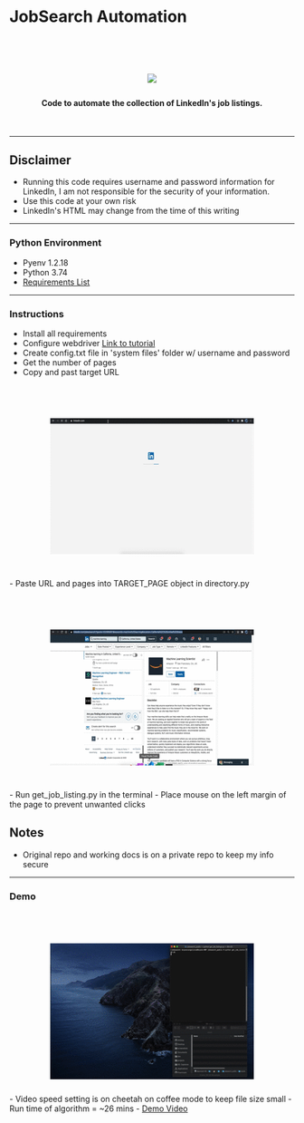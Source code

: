 # JobSearch Automation
<h1 align="center">
  <br>
<img src="/images.png" width="160">
</h1>

<h4 align="center">Code to automate the collection of LinkedIn's job listings.</h4>

<br/>

---
## Disclaimer

- Running this code requires username and password information for LinkedIn, I am not responsible for the security of your information.
- Use this code at your own risk
- LinkedIn's HTML may change from the time of this writing

---

### Python Environment

- Pyenv 1.2.18
- Python 3.74
- <a href="https://github.com/bryanee23/jobsearch_public/blob/master/system%20files/requirements.txt"> Requirements List </a>

___

### Instructions

- Install all requirements
- Configure webdriver <a href="https://chromedriver.chromium.org/getting-started">Link to tutorial</a>
- Create config.txt file in 'system files' folder w/ username and password
- Get the number of pages
- Copy and past target URL
<h1 align="center">
  <br>
<img src="/images/url.gif">
</h1>
<br>
- Paste URL and pages into TARGET_PAGE object in directory.py
<br>
<h1 align="center">
  <br>
<img src="/images/directory.gif">
</h1>
<br>
- Run get_job_listing.py in the terminal
- Place mouse on the left margin of the page to prevent unwanted clicks


## Notes
- Original repo and working docs is on a private repo to keep my info secure
___

### Demo
<h1 align="center">
  <br>
<img src="/images/jobsearch_public.gif">
</h1>
- Video speed setting is on cheetah on coffee mode to keep file size small
- Run time of algorithm = ~26 mins
- <a href="https://drive.google.com/file/d/1Mtl1elcg69WEoGcxJhD6v-uYRDoWORDa/view?usp=sharing">Demo Video</a>
<br/>
